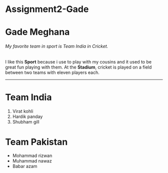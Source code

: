 # Assignment2-Gade

# Gade Meghana

###### My favorite team in sport is Team India in Cricket.

I like this **Sport** because i use to play with my cousins and it used to be great fun playing with them. At the **Stadium**, cricket is played on a field between two teams with eleven players each.

*****

# Team India

1. Virat kohli
1. Hardik panday
1. Shubham gill

# Team Pakistan

* Mohammad rizwan
* Muhammad nawaz
* Babar azam
